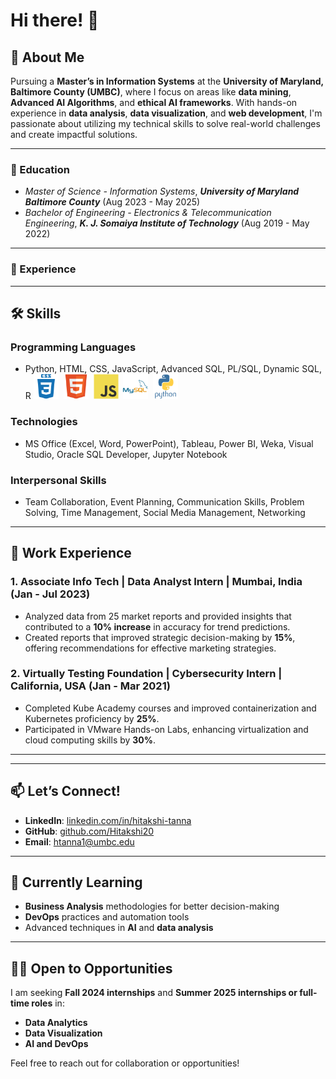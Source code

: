 # Hi there! 👋
## 🚀 About Me

Pursuing a **Master’s in Information Systems** at the **University of Maryland, Baltimore County (UMBC)**, where I focus on areas like **data mining**, **Advanced AI Algorithms**, and **ethical AI frameworks**. With hands-on experience in **data analysis**, **data visualization**, and **web development**, I'm passionate about utilizing my technical skills to solve real-world challenges and create impactful solutions.

---
### 🏫 Education
- *Master of Science - Information Systems*, ***University of Maryland Baltimore County*** (Aug 2023 - May 2025)
- *Bachelor of Engineering - Electronics & Telecommunication Engineering*, ***K. J. Somaiya Institute of Technology*** (Aug 2019 - May 2022)

---
### 🏢 Experience



-----

## 🛠️ Skills

### Programming Languages
- Python, HTML, CSS, JavaScript, Advanced SQL, PL/SQL, Dynamic SQL, R
<img src="https://github.com/devicons/devicon/blob/master/icons/css3/css3-plain-wordmark.svg"  title="CSS3" alt="CSS" width="40" height="40"/>&nbsp;
<img src="https://github.com/devicons/devicon/blob/master/icons/html5/html5-original.svg" title="HTML5" alt="HTML" width="40" height="40"/>&nbsp;
<img src="https://github.com/devicons/devicon/blob/master/icons/javascript/javascript-original.svg" title="JavaScript" alt="JavaScript" width="40" height="40"/>&nbsp;
<img src="https://github.com/devicons/devicon/blob/master/icons/mysql/mysql-original-wordmark.svg" title="MySQL"  alt="MySQL" width="40" height="40"/>&nbsp;
<img src="https://github.com/devicons/devicon/blob/master/icons/python/python-original-wordmark.svg" title="Pyhton"  alt="Python" width="40" height="40"/>&nbsp;


### Technologies
- MS Office (Excel, Word, PowerPoint), Tableau, Power BI, Weka, Visual Studio, Oracle SQL Developer, Jupyter Notebook

### Interpersonal Skills
- Team Collaboration, Event Planning, Communication Skills, Problem Solving, Time Management, Social Media Management, Networking

---

## 💼 Work Experience

### 1. Associate Info Tech | Data Analyst Intern | Mumbai, India (Jan - Jul 2023)
- Analyzed data from 25 market reports and provided insights that contributed to a **10% increase** in accuracy for trend predictions.
- Created reports that improved strategic decision-making by **15%**, offering recommendations for effective marketing strategies.

### 2. Virtually Testing Foundation | Cybersecurity Intern | California, USA (Jan - Mar 2021)
- Completed Kube Academy courses and improved containerization and Kubernetes proficiency by **25%**.
- Participated in VMware Hands-on Labs, enhancing virtualization and cloud computing skills by **30%**.

---


---

## 📫 Let’s Connect!

- **LinkedIn**: [linkedin.com/in/hitakshi-tanna](https://www.linkedin.com/in/hitakshi-tanna)
- **GitHub**: [github.com/Hitakshi20](https://github.com/Hitakshi20)
- **Email**: [htanna1@umbc.edu](mailto:htanna1@umbc.edu)

---

## 🌱 Currently Learning
- **Business Analysis** methodologies for better decision-making
- **DevOps** practices and automation tools
- Advanced techniques in **AI** and **data analysis**

---

## 👩‍💼 Open to Opportunities
I am seeking **Fall 2024 internships** and **Summer 2025 internships or full-time roles** in:
- **Data Analytics**
- **Data Visualization**
- **AI and DevOps**

Feel free to reach out for collaboration or opportunities!
